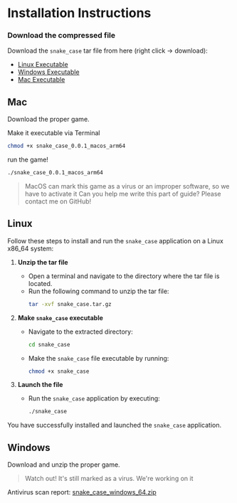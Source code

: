# Installation Instructions

### Download the compressed file
Download the `snake_case` tar file from here (right click -> download):
  - [Linux Executable](snake_case_linux_86-64.tar.xz)
  - [Windows Executable](snake_case_windows_64.zip)
  - [Mac Executable](./snake_case_0.0.1_macos_arm64)

## Mac

Download the proper game.

Make it executable via Terminal
```bash
chmod +x snake_case_0.0.1_macos_arm64
```

run the game!
```bash
./snake_case_0.0.1_macos_arm64
```

> MacOS can mark this game as a virus or an improper software, so we have to activate it
> Can you help me write this part of guide? Please contact me on GitHub!

## Linux

Follow these steps to install and run the `snake_case` application on a Linux x86_64 system:

1. **Unzip the tar file**
    - Open a terminal and navigate to the directory where the tar file is located.
    - Run the following command to unzip the tar file:
      ```sh
      tar -xvf snake_case.tar.gz
      ```

1. **Make `snake_case` executable**
    - Navigate to the extracted directory:
      ```sh
      cd snake_case
      ```
    - Make the `snake_case` file executable by running:
      ```sh
      chmod +x snake_case
      ```

1. **Launch the file**
    - Run the `snake_case` application by executing:
      ```sh
      ./snake_case
      ```

You have successfully installed and launched the `snake_case` application.

## Windows

Download and unzip the proper game.

> Watch out! It's still marked as a virus. We're working on it

Antivirus scan report: [snake_case_windows_64.zip](https://www.virustotal.com/gui/url/c162260607ae1b067f2095885d012224df111799b8c62f2db6c4871df312e05e?nocache=1) 